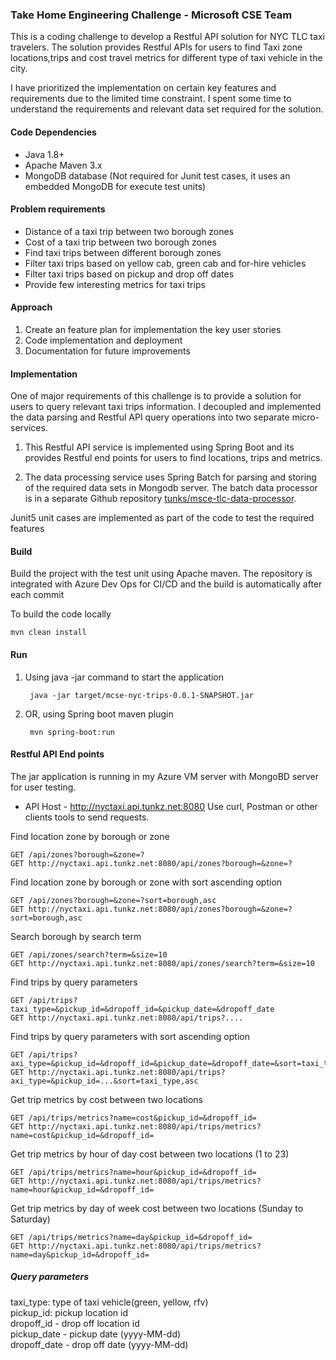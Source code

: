 ### Take Home Engineering Challenge - Microsoft CSE Team
This is a coding challenge to develop a Restful API solution for NYC TLC taxi travelers. The solution provides Restful APIs for users to find Taxi zone locations,trips and cost travel metrics for different type of taxi vehicle in the city. 

I have prioritized the implementation on certain key features and requirements due to the limited time constraint. I spent some time to understand the requirements and relevant data set required for the solution.
 
#### Code Dependencies
- Java 1.8+
- Apache Maven 3.x
- MongoDB database (Not required for Junit test cases, it uses an embedded MongoDB for execute test units)

#### Problem requirements
- Distance of a taxi trip between two borough zones
- Cost of a taxi trip between two borough zones
- Find taxi trips between different borough zones
- Filter taxi trips based on yellow cab, green cab and for-hire vehicles
- Filter taxi trips based on pickup and drop off dates
- Provide few interesting metrics for taxi trips
 
#### Approach
1. Create an feature plan for implementation the key user stories
2. Code implementation and deployment       
3. Documentation for future improvements 

#### Implementation
One of major requirements of this challenge is to provide a solution for users to query relevant taxi trips information. 
I decoupled and implemented the data parsing and Restful API query operations into two separate micro-services.  

1. This Restful API service is implemented using Spring Boot and its provides Restful end points for users to find locations, trips and metrics.

2. The data processing service uses Spring Batch for parsing and storing of the required data sets in Mongodb server.
The batch data processor is in a separate Github repository [tunks/msce-tlc-data-processor](https://github.com/tunks/msce-tlc-data-processor).

Junit5 unit cases are implemented as part of the code to test the required features

     
#### Build
Build the project with the test unit using Apache maven. The repository is integrated with Azure Dev Ops for CI/CD and the build is automatically after each commit

To build the code locally
	
	mvn clean install
 
#### Run
1. Using java -jar command to start the application
	
		java -jar target/mcse-nyc-trips-0.0.1-SNAPSHOT.jar 

2. OR, using Spring boot maven plugin
	
		mvn spring-boot:run

#### Restful API End points

The jar application is running in my Azure VM server with MongoBD server for user testing. 

 - API Host - http://nyctaxi.api.tunkz.net:8080  Use curl, Postman or other clients tools to send requests.

Find location zone by borough or zone 
	
	GET /api/zones?borough=&zone=?
	GET http://nyctaxi.api.tunkz.net:8080/api/zones?borough=&zone=?

Find location zone by borough or zone  with sort ascending option

	GET /api/zones?borough=&zone=?sort=borough,asc 
	GET http://nyctaxi.api.tunkz.net:8080/api/zones?borough=&zone=?sort=borough,asc

Search borough by search term

	GET /api/zones/search?term=&size=10
	GET http://nyctaxi.api.tunkz.net:8080/api/zones/search?term=&size=10

Find trips by query parameters
	
	GET /api/trips?taxi_type=&pickup_id=&dropoff_id=&pickup_date=&dropoff_date 
	GET http://nyctaxi.api.tunkz.net:8080/api/trips?....

Find trips by query parameters with sort ascending option

	GET /api/trips?axi_type=&pickup_id=&dropoff_id=&pickup_date=&dropoff_date=&sort=taxi_type,asc
	GET http://nyctaxi.api.tunkz.net:8080/api/trips?axi_type=&pickup_id=...&sort=taxi_type,asc

Get trip metrics by cost between two locations
		
	GET /api/trips/metrics?name=cost&pickup_id=&dropoff_id=
	GET http://nyctaxi.api.tunkz.net:8080/api/trips/metrics?name=cost&pickup_id=&dropoff_id=

Get trip metrics by hour of day cost between two locations (1 to 23)
		
	GET /api/trips/metrics?name=hour&pickup_id=&dropoff_id=
	GET http://nyctaxi.api.tunkz.net:8080/api/trips/metrics?name=hour&pickup_id=&dropoff_id=
	
Get trip metrics by day of week cost between two locations (Sunday to Saturday)
		
	GET /api/trips/metrics?name=day&pickup_id=&dropoff_id=
	GET http://nyctaxi.api.tunkz.net:8080/api/trips/metrics?name=day&pickup_id=&dropoff_id=
     
##### Query parameters
   taxi_type: type of taxi vehicle(green, yellow, rfv)<br />
   pickup_id: pickup location id<br />
   dropoff_id - drop off location id <br />
   pickup_date  - pickup date (yyyy-MM-dd) <br/>
   dropoff_date  - drop off date (yyyy-MM-dd)